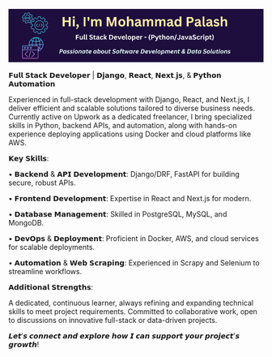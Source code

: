 [![Banner](github-v7.png)](https://www.linkedin.com/in/fl-palash/)

𝗙𝘂𝗹𝗹 𝗦𝘁𝗮𝗰𝗸 𝗗𝗲𝘃𝗲𝗹𝗼𝗽𝗲𝗿 | 𝗗𝗷𝗮𝗻𝗴𝗼, 𝗥𝗲𝗮𝗰𝘁, 𝗡𝗲𝘅𝘁.𝗷𝘀, & 𝗣𝘆𝘁𝗵𝗼𝗻 𝗔𝘂𝘁𝗼𝗺𝗮𝘁𝗶𝗼𝗻

Experienced in full-stack development with Django, React, and Next.js, I deliver efficient and scalable solutions tailored to diverse business needs. Currently active on Upwork as a dedicated freelancer, I bring specialized skills in Python, backend APIs, and automation, along with hands-on experience deploying applications using Docker and cloud platforms like AWS.

𝗞𝗲𝘆 𝗦𝗸𝗶𝗹𝗹𝘀:

• 𝗕𝗮𝗰𝗸𝗲𝗻𝗱 & 𝗔𝗣𝗜 𝗗𝗲𝘃𝗲𝗹𝗼𝗽𝗺𝗲𝗻𝘁: Django/DRF, FastAPI for building secure, robust APIs.

• 𝗙𝗿𝗼𝗻𝘁𝗲𝗻𝗱 𝗗𝗲𝘃𝗲𝗹𝗼𝗽𝗺𝗲𝗻𝘁: Expertise in React and Next.js for modern.

• 𝗗𝗮𝘁𝗮𝗯𝗮𝘀𝗲 𝗠𝗮𝗻𝗮𝗴𝗲𝗺𝗲𝗻𝘁: Skilled in PostgreSQL, MySQL, and MongoDB.

• 𝗗𝗲𝘃𝗢𝗽𝘀 & 𝗗𝗲𝗽𝗹𝗼𝘆𝗺𝗲𝗻𝘁: Proficient in Docker, AWS, and cloud services for scalable deployments.

• 𝗔𝘂𝘁𝗼𝗺𝗮𝘁𝗶𝗼𝗻 & 𝗪𝗲𝗯 𝗦𝗰𝗿𝗮𝗽𝗶𝗻𝗴: Experienced in Scrapy and Selenium to streamline workflows.

𝗔𝗱𝗱𝗶𝘁𝗶𝗼𝗻𝗮𝗹 𝗦𝘁𝗿𝗲𝗻𝗴𝘁𝗵𝘀:

A dedicated, continuous learner, always refining and expanding technical skills to meet project requirements. Committed to collaborative work, open to discussions on innovative full-stack or data-driven projects.

𝙇𝙚𝙩’𝙨 𝙘𝙤𝙣𝙣𝙚𝙘𝙩 𝙖𝙣𝙙 𝙚𝙭𝙥𝙡𝙤𝙧𝙚 𝙝𝙤𝙬 𝙄 𝙘𝙖𝙣 𝙨𝙪𝙥𝙥𝙤𝙧𝙩 𝙮𝙤𝙪𝙧 𝙥𝙧𝙤𝙟𝙚𝙘𝙩'𝙨 𝙜𝙧𝙤𝙬𝙩𝙝!

